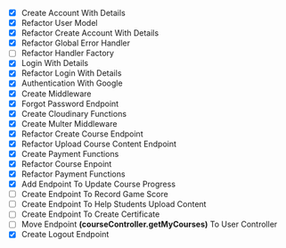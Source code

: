 - [x] Create Account With Details
- [x] Refactor User Model
- [x] Refactor Create Account With Details
- [x] Refactor Global Error Handler
- [ ] Refactor Handler Factory
- [x] Login With Details
- [x] Refactor Login With Details
- [x] Authentication With Google
- [x] Create Middleware
- [x] Forgot Password Endpoint
- [x] Create Cloudinary Functions
- [x] Create Multer Middleware
- [x] Refactor Create Course Endpoint
- [x] Refactor Upload Course Content Endpoint
- [x] Create Payment Functions
- [x] Refactor Course Enpoint
- [x] Refactor Payment Functions
- [x] Add Endpoint To Update Course Progress
- [ ] Create Endpoint To Record Game Score
- [ ] Create Endpoint To Help Students Upload Content
- [ ] Create Endpoint To Create Certificate
- [ ] Move Endpoint **(courseController.getMyCourses)** To User Controller
- [x] Create Logout Endpoint